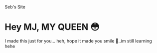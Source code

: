<!html>
<html lang="en">
<head>
  <meta charset="UTF-8">
  <h> Seb's Site </h>
</head>
<body>
  <h1>Hey MJ, MY QUEEN 😳</h1>
  <p>I made this just for you... heh, hope it made you smile 💖..im still learning hehe</p>
</body>
</html>
